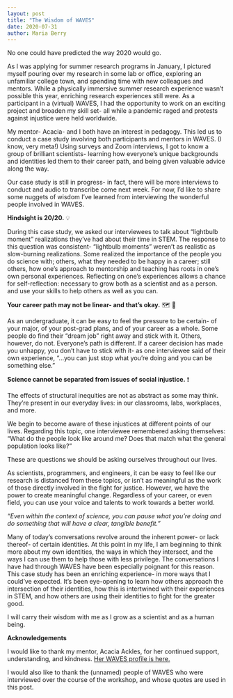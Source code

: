 ```yaml
---
layout: post
title: "The Wisdom of WAVES"
date: 2020-07-31
author: Maria Berry
---
```


No one could have predicted the way 2020 would go. 

As I was applying for summer research programs in January, I pictured myself pouring over my research in some lab or office, exploring an unfamiliar college town, and spending time with new colleagues and mentors. While a physically immersive summer research experience wasn’t possible this year, enriching research experiences still were. As a participant in a (virtual) WAVES, I had the opportunity to work on an exciting project and broaden my skill set- all while a pandemic raged and protests against injustice were held worldwide.

My mentor- Acacia- and I both have an interest in pedagogy. This led us to conduct a case study involving both participants and mentors in WAVES. (I know, very meta!) Using surveys and Zoom interviews, I got to know a group of brilliant scientists- learning how everyone’s unique backgrounds and identities led them to their career path, and being given valuable advice along the way.

Our case study is still in progress- in fact, there will be more interviews to conduct and audio to transcribe come next week. For now, I’d like to share some nuggets of wisdom I’ve learned from interviewing the wonderful people involved in WAVES.




**Hindsight is 20/20.** :bulb:

During this case study, we asked our interviewees to talk about “lightbulb moment” realizations they’ve had about their time in STEM. The response to this question was consistent- “lightbulb moments” weren’t as realistic as slow-burning realizations. Some realized the importance of the people you do science with; others, what they needed to be happy in a career; still others, how one’s approach to mentorship and teaching has roots in one’s own personal experiences.
Reflecting on one’s experiences allows a chance for self-reflection: necessary to grow both as a scientist and as a person. and use your skills to help others as well as you can.




**Your career path may not be linear- and that’s okay.** :world_map: :compass:

As an undergraduate, it can be easy to feel the pressure to be certain- of your major, of your post-grad plans, and of your career as a whole. Some people do find their “dream job” right away and stick with it. Others, however, do not. Everyone’s path is different. If a career decision has made you unhappy, you don’t have to stick with it- as one interviewee said of their own experience, “...you can just stop what you’re doing and you can be something else.”




**Science cannot be separated from issues of social injustice.** :exclamation:

The effects of structural inequities are not as abstract as some may think. They’re present in our everyday lives: in our classrooms, labs, workplaces, and more. 

We begin to become aware of these injustices at different points of our lives. Regarding this topic, one interviewee remembered asking themselves: “What do the people look like around me? Does that match what the general population looks like?”

These are questions we should be asking ourselves throughout our lives.

As scientists, programmers, and engineers, it can be easy to feel like our research is distanced from these topics, or isn’t as meaningful as the work of those directly involved in the fight for justice. However, we have the power to create meaningful change. Regardless of your career, or even field, you can use your voice and talents to work towards a better world.

*“Even within the context of science, you can pause what you’re doing and do something that will have a clear, tangible benefit.”*




Many of today’s conversations revolve around the inherent power- or lack thereof- of certain identities. At this point in my life, I am beginning to think more about my own identities, the ways in which they intersect, and the ways I can use them to help those with less privilege. The conversations I have had through WAVES have been especially poignant for this reason. 
This case study has been an enriching experience- in more ways that I could’ve expected. It’s been eye-opening to learn how others approach the intersection of their identities, how this is intertwined with their experiences in STEM, and how others are using their identities to fight for the greater good.

 I will carry their wisdom with me as I grow as a scientist and as a human being.






**Acknowledgements**

I would like to thank my mentor, Acacia Ackles, for her continued support, understanding, and kindness. [Her WAVES profile is here.](http://mmore500.com/waves/people.html#alackles) 

I would also like to thank the (unnamed) people of WAVES who were interviewed over the course of the workshop, and whose quotes are used in this post.

